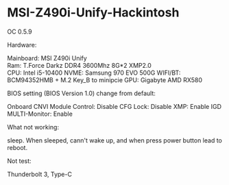 # MSI-Z490i-Unify-Hackintosh
OC 0.5.9

Hardware:

Mainboard: MSI Z490i Unify  
 Ram: T.Force Darkz DDR4 3600Mhz 8G*2 XMP2.0		
CPU: Intel i5-10400 
 NVME: Samsung 970 EVO 500G
 WIFI/BT: BCM94352HMB + M.2 Key_B to minipcie
 GPU: Gigabyte AMD RX580


BIOS setting (BIOS Version 1.0) change from default:

Onboard CNVI Module Control: Disable
CFG Lock: Disable
XMP: Enable
IGD MULTI-Monitor: Enable


What not working:

sleep. When sleeped, cann't wake up, and when press power button lead to reboot.

Not test:

Thunderbolt 3, Type-C


